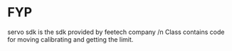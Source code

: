 # FYP
servo sdk is the sdk provided by feetech company /n
Class contains code for moving calibrating and getting the limit.
